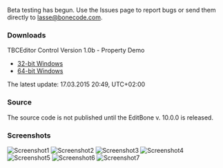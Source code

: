 Beta testing has begun. Use the Issues page to report bugs or send them directly to lasse@bonecode.com.

<h3>Downloads</h3>

TBCEditor Control Version 1.0b - Property Demo

  * <a href="http://www.bonecode.com/downloads/BCEditorComponentDemo32.zip">32-bit Windows</a>
  * <a href="http://www.bonecode.com/downloads/BCEditorComponentDemo64.zip">64-bit Windows</a>

The latest update: 17.03.2015 20:49, UTC+02:00

<h3>Source</h3>

The source code is not published until the EditBone v. 10.0.0 is released.

<h3>Screenshots</h3>

![Screenshot1](http://www.bonecode.com/images/BCEditor0.png)
![Screenshot2](http://www.bonecode.com/images/BCEditor1.png)
![Screenshot3](http://www.bonecode.com/images/BCEditor2.png)
![Screenshot4](http://www.bonecode.com/images/BCEditor3.png)
![Screenshot5](http://www.bonecode.com/images/BCEditor4.png)
![Screenshot6](http://www.bonecode.com/images/BCEditor5.png)
![Screenshot7](http://www.bonecode.com/images/BCEditor6.png)
